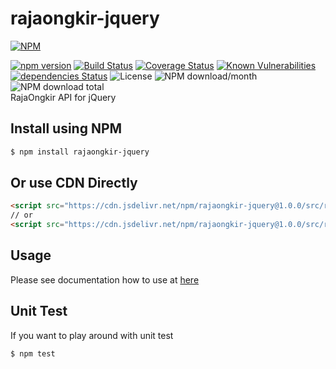# rajaongkir-jquery
[![NPM](https://nodei.co/npm/rajaongkir-jquery.png?downloads=true&downloadRank=true&stars=true)](https://nodei.co/npm/rajaongkir-jquery/)  
  
[![npm version](https://img.shields.io/npm/v/rajaongkir-jquery.svg?style=flat-square)](https://www.npmjs.org/package/rajaongkir-jquery)
[![Build Status](https://travis-ci.org/aalfiann/rajaongkir-jquery.svg?branch=master)](https://travis-ci.org/aalfiann/rajaongkir-jquery)
[![Coverage Status](https://coveralls.io/repos/github/aalfiann/rajaongkir-jquery/badge.svg?branch=master)](https://coveralls.io/github/aalfiann/rajaongkir-jquery?branch=master)
[![Known Vulnerabilities](https://snyk.io//test/github/aalfiann/rajaongkir-jquery/badge.svg?targetFile=package.json)](https://snyk.io//test/github/aalfiann/rajaongkir-jquery?targetFile=package.json)
[![dependencies Status](https://david-dm.org/aalfiann/rajaongkir-jquery/status.svg)](https://david-dm.org/aalfiann/rajaongkir-jquery)
![License](https://img.shields.io/npm/l/rajaongkir-jquery)
![NPM download/month](https://img.shields.io/npm/dm/rajaongkir-jquery.svg)
![NPM download total](https://img.shields.io/npm/dt/rajaongkir-jquery.svg)  
RajaOngkir API for jQuery

## Install using NPM
```bash
$ npm install rajaongkir-jquery
```

## Or use CDN Directly
```html
<script src="https://cdn.jsdelivr.net/npm/rajaongkir-jquery@1.0.0/src/rajaongkir.js"></script>
// or
<script src="https://cdn.jsdelivr.net/npm/rajaongkir-jquery@1.0.0/src/rajaongkir.min.js"></script>
```

## Usage
Please see documentation how to use at [here](https://github.com/aalfiann/rajaongkir-jquery/wiki)

## Unit Test
If you want to play around with unit test
```bash
$ npm test
```